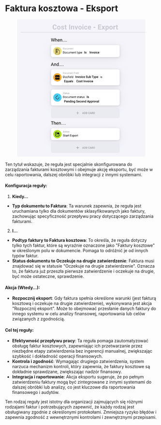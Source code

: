 # Faktura kosztowa - Eksport

<figure><img src="../../../.gitbook/assets/Bildschirmfoto 2024-05-03 um 14.53.28.png" alt=""><figcaption></figcaption></figure>

Ten tytuł wskazuje, że reguła jest specjalnie skonfigurowana do zarządzania fakturami kosztowymi i obejmuje akcję eksportu, być może w celu raportowania, dalszej obróbki lub integracji z innymi systemami.

#### Konfiguracja reguły:

1. **Kiedy…**
* **Typ dokumentu to Faktura**: Ta warunek zapewnia, że reguła jest uruchamiana tylko dla dokumentów sklasyfikowanych jako faktury, zachowując specyficzność przepływu pracy dotyczącego zarządzania fakturami.
2. **I…**
* **Podtyp faktury to Faktura kosztowa**: To określa, że reguła dotyczy tylko tych faktur, które są wyraźnie oznaczone jako "Faktury kosztowe" w określonym polu w dokumencie. Pomaga to odróżnić je od innych typów faktur.
* **Status dokumentu to Oczekuje na drugie zatwierdzenie**: Faktura musi znajdować się w statusie "Oczekuje na drugie zatwierdzenie". Oznacza to, że faktura już przeszła pierwsze zatwierdzenie i oczekuje na drugie, być może ostateczne, sprawdzenie.

#### Akcja (Wtedy…):

* **Rozpocznij eksport**: Gdy faktura spełnia określone warunki (jest fakturą kosztową i oczekuje na drugie zatwierdzenie), wykonywana jest akcja "Rozpocznij eksport". Może to obejmować przesłanie danych faktury do innego systemu w celu analizy finansowej, raportowania lub celów związanych z zgodnością.

#### Cel tej reguły:

* **Efektywność przepływu pracy**: Ta reguła pomaga zautomatyzować obsługę faktur kosztowych, zapewniając ich przetwarzanie przez niezbędne etapy zatwierdzenia bez ingerencji manualnej, zwiększając szybkość i dokładność operacji finansowych.
* **Kontrola i zgodność**: Wymagając drugiego zatwierdzenia, system narzuca mechanizm kontroli, który zapewnia, że faktury kosztowe są dokładnie sprawdzane, zwiększając nadzór finansowy.
* **Integracja i raportowanie**: Akcja eksportu sugeruje, że po pełnym zatwierdzeniu faktury mogą być zintegrowane z innymi systemami do dalszej obróbki lub analizy, co jest kluczowe dla raportowania finansowego i audytów.

Ten rodzaj reguły jest istotny dla organizacji zajmujących się różnymi rodzajami faktur i potrzebujących zapewnić, że każdy rodzaj jest obsługiwany zgodnie z określonymi protokołami. Zmniejsza ryzyko błędów i zapewnia zgodność z wewnętrznymi kontrolami i zewnętrznymi przepisami.
